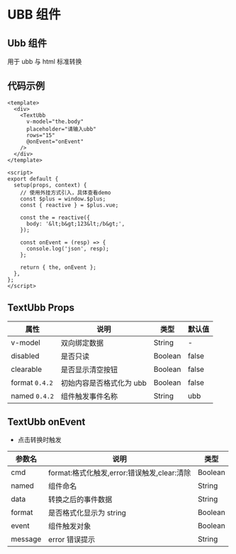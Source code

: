 # UBB 组件

## Ubb 组件

用于 ubb 与 html 标准转换

## 代码示例

<CodeRun auto editable>

```vue
<template>
  <div>
    <TextUbb
      v-model="the.body"
      placeholder="请输入ubb"
      rows="15"
      @onEvent="onEvent"
    />
  </div>
</template>

<script>
export default {
  setup(props, context) {
    // 使用外挂方式引入，具体查看demo
    const $plus = window.$plus;
    const { reactive } = $plus.vue;

    const the = reactive({
      body: '&lt;b&gt;123&lt;/b&gt;',
    });

    const onEvent = (resp) => {
      console.log('json', resp);
    };

    return { the, onEvent };
  },
};
</script>
```

</CodeRun>

## TextUbb Props

| 属性           | 说明                     | 类型    | 默认值 |
| -------------- | ------------------------ | ------- | ------ |
| v-model        | 双向绑定数据             | String  | -      |
| disabled       | 是否只读                 | Boolean | false  |
| clearable      | 是否显示清空按钮         | Boolean | false  |
| format `0.4.2` | 初始内容是否格式化为 ubb | Boolean | false  |
| named `0.4.2`  | 组件触发事件名称         | String  | ubb    |

## TextUbb onEvent

- 点击转换时触发

| 参数名  | 说明                                        | 类型    |
| ------- | ------------------------------------------- | ------- |
| cmd     | format:格式化触发,error:错误触发,clear:清除 | Boolean |
| named   | 组件命名                                    | String  |
| data    | 转换之后的事件数据                          | String  |
| format  | 是否格式化显示为 string                     | Boolean |
| event   | 组件触发对象                                | Boolean |
| message | error 错误提示                              | String  |
